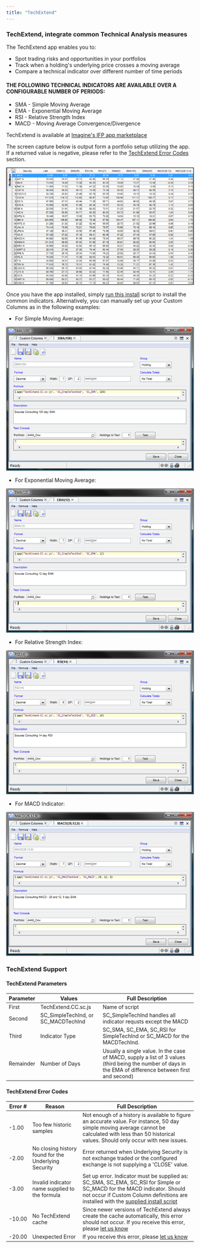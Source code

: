 ```yaml
---
title: "TechExtend"
---
```

### TechExtend, integrate common Technical Analysis measures

The TechExtend app enables you to:

- Spot trading risks and opportunities in your portfolios
- Track when a holding's underlying price crosses a moving average
- Compare a technical indicator over different number of time periods

#### THE FOLLOWING TECHNICAL INDICATORS ARE AVAILABLE OVER A CONFIGURABLE NUMBER OF PERIODS:

- SMA - Simple Moving Average
- EMA - Exponential Moving Average
- RSI - Relative Strength Index
- MACD - Moving Average Convergence/Divergence

TechExtend is available at [Imagine's IFP app marketplace](http://marketplace.derivatives.com/collections/vendors?q=Scouras+Consulting)

The screen capture below is output form a portfolio setup utilizing the app. If a returned value is negative, please refer to the [TechExtend Error Codes](#techextend_support) section.

![TechExtend Sample Output](../images/techextend_output.png)

Once you have the app installed, simply [run this install](/teinstall/) script to install the common indicators. Alternatively, you can manually set up your Custom Columns as in the following examples:

- For Simple Moving Average:

![TechExtend Simple Moving Average](../images/techextend_sma.png)

- For Exponential Moving Average:

![TechExtend Exponential Moving Average](../images/techextend_ema.png)

- For Relative Strength Index:

![TechExtend Relative Strength Index](../images/techextend_rsi.png)

- For MACD Indicator:

![TechExtend Moving Average Convergence/Divergence](../images/techextend_macd.png)


<h3 id="techextend_support" >TechExtend Support</h4> 


#### TechExtend Parameters
Parameter | Values | Full Description
--- | --- | ---
First | TechExtend.CC.sc.js | Name of script
Second | SC_SimpleTechInd, or SC_MACDTechInd | SC_SimpleTechInd handles all indicator requsts except the MACD
Third | Indicator Type | SC_SMA, SC_EMA, SC_RSI for SimpleTechInd or SC_MACD for the MACDTechInd.
Remainder | Number of Days | 	Usually a single value. In the case of MACD, supply a list of 3 values (third being the number of days in the EMA of difference between first and second)

#### TechExtend Error Codes
Error # | Reason | Full Description
---  | --- | ---
-1.00 | Too few historic samples | Not enough of a history is available to figure an accurate value. For instance, 50 day simple moving average cannot be calculated with less than 50 historical values. Should only occur with new issues.
-2.00 | No closing history found for the Underlying Security | Error returned when Underlying Security is not exchange traded or the configured exchange is not supplying a 'CLOSE' value.
-3.00 | Invalid indicator name supplied to the formula | Set up error. Indicator must be supplied as: SC_SMA, SC_EMA, SC_RSI for Simple or SC_MACD for the MACD indicator. Should not occur if Custom Column definitions are installed with the [supplied install script](/teinstall/)
-10.00 | No TechExtend cache | Since newer versions of TechExtend always create the cache automatically, this error should not occur. If you receive this error, please [let us know](mailto:consulting@scouras.com)
-20.00 | Unexpected Error | If you receive this error, please [let us know](mailto:consulting@scouras.com)